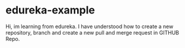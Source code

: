# edureka-example
Hi, im learning from edureka.
I have understood how to create a new repository, branch and create a new pull and merge request in GITHUB Repo.